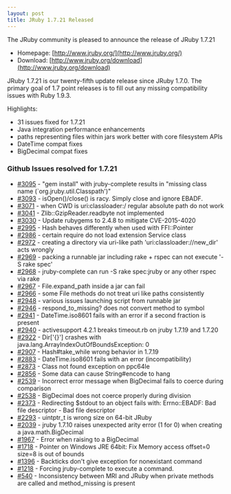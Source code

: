 ```yaml
---
layout: post
title: JRuby 1.7.21 Released
---
```

The JRuby community is pleased to announce the release of JRuby 1.7.21

- Homepage: [http://www.jruby.org/](http://www.jruby.org/)
- Download: [http://www.jruby.org/download](http://www.jruby.org/download)

JRuby 1.7.21 is our twenty-fifth update release since JRuby 1.7.0.  The primary goal of 1.7 point releases is to fill out any missing compatibility issues with Ruby 1.9.3.

Highlights:

- 31 issues fixed for 1.7.21
- Java integration performance enhancements
- paths representing files within jars work better with core filesystem APIs
- DateTime compat fixes
- BigDecimal compat fixes


### Github Issues resolved for 1.7.21

<ul>
<li><a href="https://github.com/jruby/jruby/issues/3095">#3095</a> - "gem install" with jruby-complete results in "missing class name (`org.jruby.util.Classpath')"</li>
<li><a href="https://github.com/jruby/jruby/pull/3093">#3093</a> - isOpen()/close() is racy. Simply close and ignore EBADF.</li>
<li><a href="https://github.com/jruby/jruby/issues/3071">#3071</a> - when CWD is uri:classloader:/ regular absolute path do not work</li>
<li><a href="https://github.com/jruby/jruby/issues/3041">#3041</a> - Zlib::GzipReader.readbyte not implemented</li>
<li><a href="https://github.com/jruby/jruby/pull/3030">#3030</a> - Update rubygems to 2.4.8 to mitigate CVE-2015-4020</li>
<li><a href="https://github.com/jruby/jruby/issues/2995">#2995</a> - Hash behaves differently when used with FFI::Pointer</li>
<li><a href="https://github.com/jruby/jruby/issues/2986">#2986</a> - certain require do not load extension Service class</li>
<li><a href="https://github.com/jruby/jruby/issues/2972">#2972</a> - creating a directory via uri-like path 'uri:classloader://new_dir' acts wrongly </li>
<li><a href="https://github.com/jruby/jruby/issues/2969">#2969</a> - packing a runnable jar including rake + rspec can not execute '-S rake spec'</li>
<li><a href="https://github.com/jruby/jruby/issues/2968">#2968</a> - jruby-complete can run -S rake spec:jruby or any other rspec via rake</li>
<li><a href="https://github.com/jruby/jruby/issues/2967">#2967</a> - File.expand_path inside a jar can fail</li>
<li><a href="https://github.com/jruby/jruby/issues/2966">#2966</a> - some File methods do not treat uri like paths consistently</li>
<li><a href="https://github.com/jruby/jruby/issues/2948">#2948</a> - various issues launching script from runnable jar</li>
<li><a href="https://github.com/jruby/jruby/issues/2946">#2946</a> - respond_to_missing? does not convert method to symbol</li>
<li><a href="https://github.com/jruby/jruby/pull/2941">#2941</a> - DateTime.iso8601 fails with an error if a second fraction is present</li>
<li><a href="https://github.com/jruby/jruby/issues/2940">#2940</a> - activesupport 4.2.1 breaks timeout.rb on jruby 1.7.19 and 1.7.20</li>
<li><a href="https://github.com/jruby/jruby/issues/2922">#2922</a> - Dir['{}'] crashes with  java.lang.ArrayIndexOutOfBoundsException: 0</li>
<li><a href="https://github.com/jruby/jruby/issues/2907">#2907</a> - Hash#take_while wrong behavior in 1.7.19</li>
<li><a href="https://github.com/jruby/jruby/issues/2883">#2883</a> - DateTime.iso8601 fails with an error (incompatibility)</li>
<li><a href="https://github.com/jruby/jruby/issues/2873">#2873</a> - Class not found exception on ppc64le</li>
<li><a href="https://github.com/jruby/jruby/issues/2856">#2856</a> - Some data can cause String#encode to hang</li>
<li><a href="https://github.com/jruby/jruby/issues/2539">#2539</a> - Incorrect error message when BigDecimal fails to coerce during comparison</li>
<li><a href="https://github.com/jruby/jruby/issues/2538">#2538</a> - BigDecimal does not coerce properly during division</li>
<li><a href="https://github.com/jruby/jruby/issues/2373">#2373</a> - Redirecting $stdout to an object fails with: Errno::EBADF: Bad file descriptor - Bad file descriptor</li>
<li><a href="https://github.com/jruby/jruby/issues/2293">#2293</a> - uintptr_t is wrong size on 64-bit JRuby</li>
<li><a href="https://github.com/jruby/jruby/issues/2039">#2039</a> - jruby 1.7.10 raises unexpected arity error (1 for 0) when creating a java.math.BigDecimal</li>
<li><a href="https://github.com/jruby/jruby/issues/1967">#1967</a> - Error when raising to a BigDecimal </li>
<li><a href="https://github.com/jruby/jruby/issues/1718">#1718</a> - Pointer on Windows JRE 64bit: Fix Memory access offset=0 size=8 is out of bounds</li>
<li><a href="https://github.com/jruby/jruby/issues/1396">#1396</a> - Backticks don't give exception for nonexistant command</li>
<li><a href="https://github.com/jruby/jruby/issues/1218">#1218</a> - Forcing jruby-complete to execute a command.</li>
<li><a href="https://github.com/jruby/jruby/issues/540">#540</a> - Inconsistency between MRI and JRuby when private methods are called and method_missing is present</li>
</ul>
